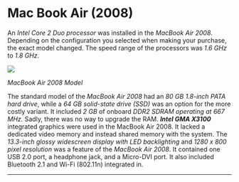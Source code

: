 # Mac Book Air (2008) 
An *Intel Core 2 Duo processor* was installed in the *MacBook Air 2008*. Depending on the configuration you selected when making your purchase, the exact model changed. The speed range of the processors was *1.6 GHz* to *1.8 GHz*. 

![](https://regmedia.co.uk/2008/01/15/apple_air_3.png)

*MacBook Air 2008 Model*

The standard model of the *MacBook Air 2008* had an *80 GB 1.8-inch PATA hard drive*, while a *64 GB solid-state drive (SSD)* was an option for the more costly variant. It included *2 GB* of onboard *DDR2 SDRAM operating at 667 MHz.* Sadly, there was no way to upgrade the RAM. ***Intel GMA X3100*** integrated graphics were used in the MacBook Air 2008. It lacked a dedicated video memory and instead shared memory with the system. The *13.3-inch glossy widescreen display with LED backlighting* and *1280 x 800 pixel resolution* was a feature of the *MacBook Air 2008*.  It contained one USB 2.0 port, a headphone jack, and a Micro-DVI port. It also included Bluetooth 2.1 and Wi-Fi (802.11n) integrated in.
*** 

